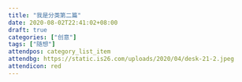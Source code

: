 ```yaml
---
title: "我是分类第二篇"
date: 2020-08-02T22:41:02+08:00
draft: true
categories: ["创意"]
tags: ["随想"]
attendpos: category_list_item
attendbg: https://static.is26.com/uploads/2020/04/desk-21-2.jpeg
attendicon: red
---
```


